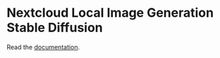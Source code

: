 # Nextcloud Local Image Generation Stable Diffusion

Read the [documentation](https://docs.nextcloud.com/server/latest/admin_manual/ai/app_text2image_stablediffusion2.html).
